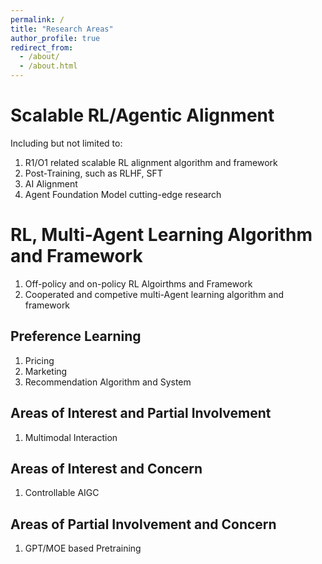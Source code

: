 ```yaml
---
permalink: /
title: "Research Areas"
author_profile: true
redirect_from: 
  - /about/
  - /about.html
---
```


Scalable RL/Agentic Alignment
======
Including but not limited to:
1. R1/O1 related scalable RL alignment algorithm and framework
1. Post-Training, such as RLHF, SFT
1. AI Alignment 
1. Agent Foundation Model cutting-edge research

RL, Multi-Agent Learning Algorithm and Framework
======
1. Off-policy and on-policy RL Algoirthms and Framework
1. Cooperated and competive multi-Agent learning algorithm and framework

Preference Learning
------
1. Pricing
2. Marketing
3. Recommendation  Algorithm and System

Areas of Interest and Partial Involvement
------
1. Multimodal Interaction

Areas of Interest and Concern
------
1. Controllable AIGC

Areas of Partial Involvement and Concern
------
1. GPT/MOE based Pretraining